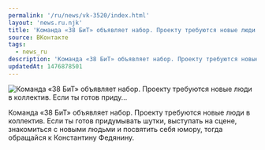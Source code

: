 ```yaml
---
permalink: '/ru/news/vk-3520/index.html'
layout: 'news.ru.njk'
title: 'Команда «38 БиТ» объявляет набор. Проекту требуются новые люди в коллектив. Если ты готов приду…'
source: ВКонтакте
tags:
  - news_ru
description: 'Команда «38 БиТ» объявляет набор. Проекту требуются новые люди в коллектив. Если ты готов приду…'
updatedAt: 1476878501
---
```

![Команда «38 БиТ» объявляет набор. Проекту требуются новые люди в коллектив. Если ты готов приду…](https://sun9-63.userapi.com/impf/c637329/v637329195/147be/uhLhjW7CjDg.jpg?size=1280x855&quality=96&sign=c5d7b53341abccf3d2ea3a59d460d5fa&c_uniq_tag=gev_sxBeAU6KB4N8BX4aC_E0CkMe4bvnMx94-5ZbUVk&type=album)

Команда «38 БиТ» объявляет набор. Проекту требуются новые люди в коллектив. Если ты готов придумывать шутки, выступать на сцене, знакомиться с новыми людьми и посвятить себя юмору, тогда обращайся к Константину Федянину.

